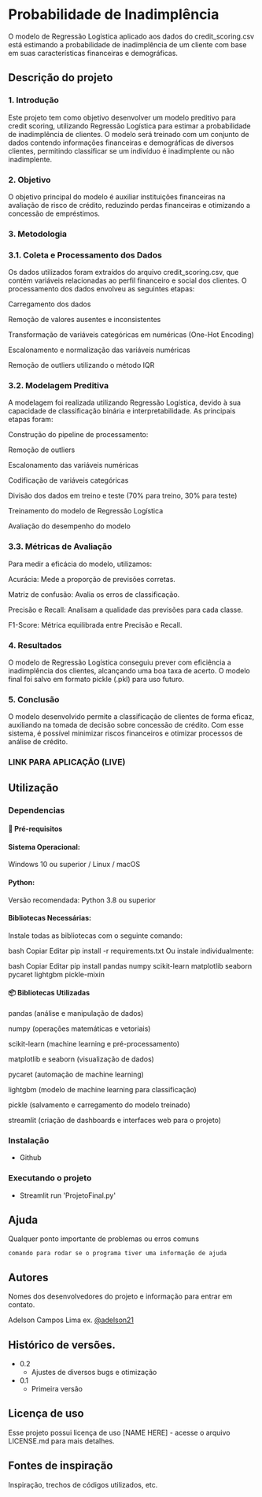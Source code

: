 # Probabilidade de Inadimplência

O modelo de Regressão Logística aplicado aos dados do credit_scoring.csv está estimando a probabilidade de inadimplência de um cliente com base em suas características financeiras e demográficas.

## Descrição do projeto

### 1. Introdução

Este projeto tem como objetivo desenvolver um modelo preditivo para credit scoring, utilizando Regressão Logística para estimar a probabilidade de inadimplência de clientes. O modelo será treinado com um conjunto de dados contendo informações financeiras e demográficas de diversos clientes, permitindo classificar se um indivíduo é inadimplente ou não inadimplente.

### 2. Objetivo

O objetivo principal do modelo é auxiliar instituições financeiras na avaliação de risco de crédito, reduzindo perdas financeiras e otimizando a concessão de empréstimos.

### 3. Metodologia

### 3.1. Coleta e Processamento dos Dados

Os dados utilizados foram extraídos do arquivo credit_scoring.csv, que contém variáveis relacionadas ao perfil financeiro e social dos clientes. O processamento dos dados envolveu as seguintes etapas:

Carregamento dos dados

Remoção de valores ausentes e inconsistentes

Transformação de variáveis categóricas em numéricas (One-Hot Encoding)

Escalonamento e normalização das variáveis numéricas

Remoção de outliers utilizando o método IQR

### 3.2. Modelagem Preditiva

A modelagem foi realizada utilizando Regressão Logística, devido à sua capacidade de classificação binária e interpretabilidade. As principais etapas foram:

Construção do pipeline de processamento:

Remoção de outliers

Escalonamento das variáveis numéricas

Codificação de variáveis categóricas

Divisão dos dados em treino e teste (70% para treino, 30% para teste)

Treinamento do modelo de Regressão Logística

Avaliação do desempenho do modelo

### 3.3. Métricas de Avaliação

Para medir a eficácia do modelo, utilizamos:

Acurácia: Mede a proporção de previsões corretas.

Matriz de confusão: Avalia os erros de classificação.

Precisão e Recall: Analisam a qualidade das previsões para cada classe.

F1-Score: Métrica equilibrada entre Precisão e Recall.

### 4. Resultados

O modelo de Regressão Logística conseguiu prever com eficiência a inadimplência dos clientes, alcançando uma boa taxa de acerto. O modelo final foi salvo em formato pickle (.pkl) para uso futuro.

### 5. Conclusão

O modelo desenvolvido permite a classificação de clientes de forma eficaz, auxiliando na tomada de decisão sobre concessão de crédito. Com esse sistema, é possível minimizar riscos financeiros e otimizar processos de análise de crédito.

### LINK PARA APLICAÇÃO (LIVE)


## Utilização

### Dependencias

#### 📌 Pré-requisitos
#### Sistema Operacional:

Windows 10 ou superior / Linux / macOS

#### Python:

Versão recomendada: Python 3.8 ou superior

#### Bibliotecas Necessárias:

Instale todas as bibliotecas com o seguinte comando:

bash
Copiar
Editar
pip install -r requirements.txt
Ou instale individualmente:

bash
Copiar
Editar
pip install pandas numpy scikit-learn matplotlib seaborn pycaret lightgbm pickle-mixin
#### 📦 Bibliotecas Utilizadas
pandas (análise e manipulação de dados)

numpy (operações matemáticas e vetoriais)

scikit-learn (machine learning e pré-processamento)

matplotlib e seaborn (visualização de dados)

pycaret (automação de machine learning)

lightgbm (modelo de machine learning para classificação)

pickle (salvamento e carregamento do modelo treinado)

streamlit (criação de dashboards e interfaces web para o projeto)

### Instalação

* Github

### Executando o projeto

* Streamlit run 'ProjetoFinal.py'

## Ajuda

Qualquer ponto importante de problemas ou erros comuns
```
comando para rodar se o programa tiver uma informação de ajuda
```

## Autores

Nomes dos desenvolvedores do projeto e informação para entrar em contato.

Adelson Campos Lima
ex. [@adelson21](https://www.linkedin.com/in/adelson21/)

## Histórico de versões.

* 0.2
	* Ajustes de diversos bugs e otimização
* 0.1
    * Primeira versão

## Licença de uso

Esse projeto possui licença de uso [NAME HERE] - acesse o arquivo LICENSE.md para mais detalhes.

## Fontes de inspiração

Inspiração, trechos de códigos utilizados, etc.

